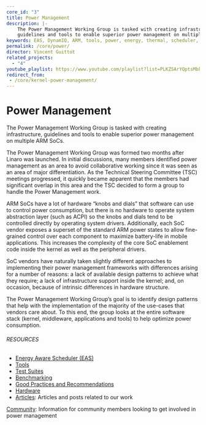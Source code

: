 ```yaml
---
core_id: "3"
title: Power Management
description: |-
    The Power Management Working Group is tasked with creating infrastructure,
    guidelines and tools to enable superior power management on multiple ARM SoCs.
keywords: EAS, DynamIQ, ARM, tools, power, energy, thermal, scheduler, big.LITTLE
permalink: /core/power/
director: Vincent Guittot
related_projects:
  - "4"
youtube_playlist: https://www.youtube.com/playlist?list=PLKZSArYQptsMbk293t64TnZmxzLp-bRib
redirect_from:
 - /core/kernel-power-management/
---
```

# Power Management

The Power Management Working Group is tasked with creating infrastructure, guidelines and tools to enable superior power management on multiple ARM SoCs.

The Power Management Working Group was formed two months after Linaro was launched. In initial discussions, many members identified power management as an area to avoid collaborative working since it was seen as an area of major differentiation. As the Technical Steering Committee (TSC) meetings progressed, it quickly became apparent that the members had significant overlap in this area and the TSC decided to form a group to handle the Power Management work.

ARM SoCs have a lot of hardware “knobs and dials” that software can use to control power consumption, but there is no hardware to operate system abstraction layer (such as ACPI) so the knobs and dials tend to be controlled directly by operating system drivers. Additionally, each SoC vendor exposes a superset of the standard ARM power states to allow fine-grained control over each component to maximize battery-life in mobile applications. This increases the complexity of the core SoC enablement code inside the kernel as well as the peripheral drivers.

SoC vendors have naturally taken slightly different approaches to implementing their power management frameworks with differences arising for a number of reasons: a lack of available design patterns to achieve what they require; a lack of infrastructure support inside the kernel; and, on occasion, because of intrinsic differences in hardware structure.

The Power Management Working Group’s goal is to identify design patterns that help with the implementation of the majority of the use-cases that vendors care about. To this end, the group looks at the entire software stack (kernel, middleware, applications and tools) to help optimize power consumption.

###### RESOURCES

- [Energy Aware Scheduler (EAS)](https://wiki.linaro.org/WorkingGroups/PowerManagement/Resources/EAS)
- [Tools](https://wiki.linaro.org/WorkingGroups/PowerManagement/Resources/Tools)
- [Test Suites](https://wiki.linaro.org/WorkingGroups/PowerManagement/Resources/TestSuite)
- [Benchmarking](https://wiki.linaro.org/WorkingGroups/PowerManagement/Resources/Benchmarking)
- [Good Practices and Recommendations](https://wiki.linaro.org/WorkingGroups/PowerManagement/Resources/DesignRecommendations)
- [Hardware](https://wiki.linaro.org/WorkingGroups/PowerManagement/Resources/Hardware)
- [Articles](https://wiki.linaro.org/WorkingGroups/PowerManagement/Resources/Articles): Articles and posts related to our work

[Community](https://wiki.linaro.org/WorkingGroups/PowerManagement/Resources/Community): Information for community members looking to get involved in power management
